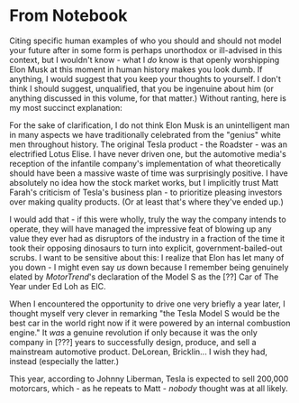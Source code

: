 # From Notebook

Citing specific human examples of who you should and should not model your future after in some form is perhaps unorthodox or ill-advised in this context, but I wouldn't know - what I *do* know is that openly worshipping Elon Musk at this moment in human history makes you look dumb. If anything, I would suggest that you keep your thoughts to yourself. I don't think I should suggest, unqualified, that you be ingenuine about him (or anything discussed in this volume, for that matter.) Without ranting, here is my most succinct explanation:

For the sake of clarification, I do not think Elon Musk is an unintelligent man in many aspects we have traditionally celebrated from the "genius" white men throughout history. The original Tesla product - the Roadster - was an electrified Lotus Elise. I have never driven one, but the automotive media's reception of the infantile company's implementation of what theoretically should have been a massive waste of time was surprisingly positive. I have absolutely no idea how the stock market works, but I implicitly trust Matt Farah's criticism of Tesla's business plan - to prioritize pleasing investors over making quality products. (Or at least that's where they've ended up.) 

I would add that - if this were wholly, truly the way the company intends to operate, they will have managed the impressive feat of blowing up any value they ever had as disruptors of the industry in a fraction of the time it took their opposing dinosaurs to turn into explicit, government-bailed-out scrubs. I want to be sensitive about this: I realize that Elon has let many of you down - I might even say *us* down because I remember being genuinely elated by *MotorTrend*'s declaration of the Model S as the [??] Car of The Year under Ed Loh as EIC. 

When I encountered the opportunity to drive one very briefly a year later, I thought myself very clever in remarking "the Tesla Model S would be the best car in the world right now if it were powered by an internal combustion engine." It *was* a genuine revolution if only because it was the only company in [???] years to successfully design, produce, and sell a mainstream automotive product. DeLorean, Bricklin... I wish they had, instead (especially the latter.)

This year, according to Johnny Liberman, Tesla is expected to sell 200,000 motorcars, which - as he repeats to Matt - *nobody* thought was at all likely.